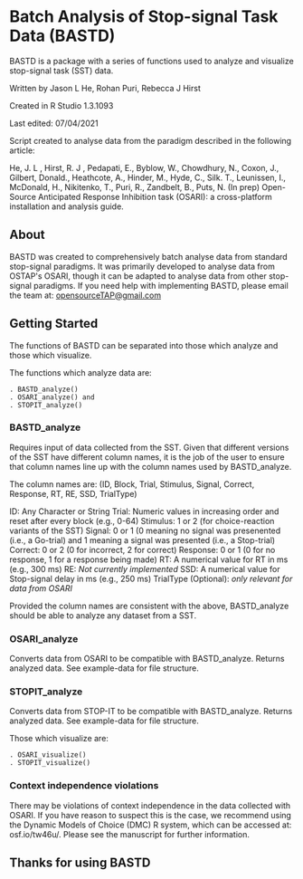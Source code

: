 # Batch Analysis of Stop-signal Task Data (BASTD)
BASTD is a package with a series of functions used to analyze and visualize stop-signal task (SST) data.

Written by Jason L He, Rohan Puri, Rebecca J Hirst

Created in R Studio 1.3.1093

Last edited: 07/04/2021

Script created to analyse data from the paradigm described in the following article:

He, J. L , Hirst, R. J , Pedapati, E., Byblow, W., Chowdhury, N., Coxon, J., Gilbert, Donald., Heathcote, A., Hinder, M., Hyde, C., Silk. T., Leunissen, I., McDonald, H., Nikitenko, T., Puri, R., Zandbelt, B., Puts, N. (In prep) Open-Source Anticipated Response Inhibition task (OSARI): a cross-platform installation and analysis guide. 


## About
BASTD was created to comprehensively batch analyse data from standard stop-signal paradigms. It was primarily developed to analyse data from OSTAP's OSARI, though it can be adapted to analyse data from other stop-signal paradigms. If you need help with implementing BASTD, please email the team at: opensourceTAP@gmail.com

## Getting Started
The functions of BASTD can be separated into those which analyze and those which visualize.

The functions which analyze data are: 

    . BASTD_analyze()
    . OSARI_analyze() and
    . STOPIT_analyze()

### BASTD_analyze 

Requires input of data collected from the SST. Given that different versions of the SST have different column names, it is the job of the user to ensure that column names line up with the column names used by BASTD_analyze. 

The column names are: (ID, Block, Trial, Stimulus, Signal, Correct, Response, RT, RE, SSD, TrialType)

ID: Any Character or String
Trial: Numeric values in increasing order and reset after every block (e.g., 0-64)
Stimulus: 1 or 2 (for choice-reaction variants of the SST)
Signal: 0 or 1 (0 meaning no signal was presenented (i.e., a Go-trial) and 1 meaning a signal was presented (i.e., a Stop-trial)
Correct: 0 or 2 (0 for incorrect, 2 for correct) 
Response: 0 or 1 (0 for no response, 1 for a response being made)
RT: A numerical value for RT in ms (e.g., 300 ms)
RE: *Not currently implemented*
SSD: A numerical value for Stop-signal delay in ms (e.g., 250 ms)
TrialType (Optional): *only relevant for data from OSARI*

Provided the column names are consistent with the above, BASTD_analyze should be able to analyze any dataset from a SST. 

### OSARI_analyze 
Converts data from OSARI to be compatible with BASTD_analyze. Returns analyzed data. See example-data for file structure.

### STOPIT_analyze
Converts data from STOP-IT to be compatible with BASTD_analyze. Returns analyzed data. See example-data for file structure.

Those which visualize are: 

    . OSARI_visualize()
    . STOPIT_visualize()

### Context independence violations

There may be violations of context independence in the data collected with OSARI. If you have reason to suspect this is the case, we recommend using the Dynamic Models of Choice (DMC) R system, which can be accessed at: osf.io/tw46u/. Please see the manuscript for further information. 

## Thanks for using BASTD
